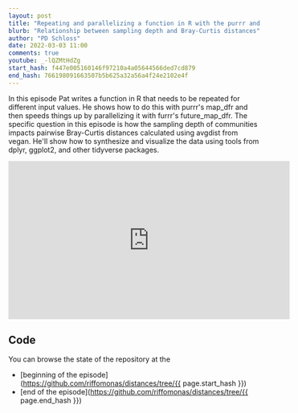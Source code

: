 ```yaml
---
layout: post
title: "Repeating and parallelizing a function in R with the purrr and furrr packages (CC192)"
blurb: "Relationship between sampling depth and Bray-Curtis distances"
author: "PD Schloss"
date: 2022-03-03 11:00
comments: true
youtube: _-lQZMtHdZg
start_hash: f447e005160146f97210a4a05644566ded7cd879
end_hash: 766198091663507b5b625a32a56a4f24e2102e4f
---
```


In this episode Pat writes a function in R that needs to be repeated for different input values. He shows how to do this with purrr's map_dfr and then speeds things up by parallelizing it with furrr's future_map_dfr. The specific question in this episode is how the sampling depth of communities impacts pairwise Bray-Curtis distances calculated using avgdist from vegan. He'll show how to synthesize and visualize the data using tools from dplyr, ggplot2, and other tidyverse packages.


<iframe style="margin: 0 auto;display:block;" width="560" height="315" src="https://www.youtube.com/embed/{{ page.youtube }}" frameborder="0" allow="accelerometer; autoplay; encrypted-media; gyroscope; picture-in-picture" allowfullscreen></iframe>


## Code

You can browse the state of the repository at the
* [beginning of the episode](https://github.com/riffomonas/distances/tree/{{ page.start_hash }})
* [end of the episode](https://github.com/riffomonas/distances/tree/{{ page.end_hash }})
